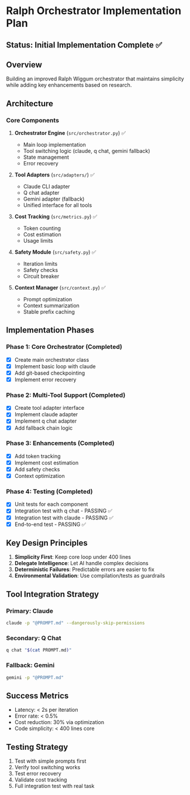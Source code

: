 # Ralph Orchestrator Implementation Plan

## Status: Initial Implementation Complete ✅

## Overview
Building an improved Ralph Wiggum orchestrator that maintains simplicity while adding key enhancements based on research.

## Architecture

### Core Components
1. **Orchestrator Engine** (`src/orchestrator.py`) ✅
   - Main loop implementation
   - Tool switching logic (claude, q chat, gemini fallback)
   - State management
   - Error recovery

2. **Tool Adapters** (`src/adapters/`) ✅
   - Claude CLI adapter
   - Q chat adapter  
   - Gemini adapter (fallback)
   - Unified interface for all tools

3. **Cost Tracking** (`src/metrics.py`) ✅
   - Token counting
   - Cost estimation
   - Usage limits

4. **Safety Module** (`src/safety.py`) ✅
   - Iteration limits
   - Safety checks
   - Circuit breaker

5. **Context Manager** (`src/context.py`) ✅
   - Prompt optimization
   - Context summarization
   - Stable prefix caching

## Implementation Phases

### Phase 1: Core Orchestrator (Completed)
- [x] Create main orchestrator class
- [x] Implement basic loop with claude
- [x] Add git-based checkpointing
- [x] Implement error recovery

### Phase 2: Multi-Tool Support (Completed)
- [x] Create tool adapter interface
- [x] Implement claude adapter
- [x] Implement q chat adapter
- [x] Add fallback chain logic

### Phase 3: Enhancements (Completed)
- [x] Add token tracking
- [x] Implement cost estimation
- [x] Add safety checks
- [x] Context optimization

### Phase 4: Testing (Completed)
- [x] Unit tests for each component
- [x] Integration test with q chat - PASSING ✅
- [x] Integration test with claude - PASSING ✅
- [x] End-to-end test - PASSING ✅

## Key Design Principles
1. **Simplicity First**: Keep core loop under 400 lines
2. **Delegate Intelligence**: Let AI handle complex decisions
3. **Deterministic Failures**: Predictable errors are easier to fix
4. **Environmental Validation**: Use compilation/tests as guardrails

## Tool Integration Strategy

### Primary: Claude
```bash
claude -p "@PROMPT.md" --dangerously-skip-permissions
```

### Secondary: Q Chat
```bash
q chat "$(cat PROMPT.md)"
```

### Fallback: Gemini
```bash
gemini -p "@PROMPT.md"
```

## Success Metrics
- Latency: < 2s per iteration
- Error rate: < 0.5%
- Cost reduction: 30% via optimization
- Code simplicity: < 400 lines core

## Testing Strategy
1. Test with simple prompts first
2. Verify tool switching works
3. Test error recovery
4. Validate cost tracking
5. Full integration test with real task